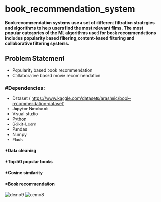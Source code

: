 # book_recommendation_system
#### Book recommendation systems use a set of different filtration strategies and algorithms to help users find the most relevant films. The most popular categories of the ML algorithms used for book recommendations includes popularity based filtering,content-based filtering and collaborative filtering systems. 
## Problem Statement
* Popularity based book recommendation
* Collaborative based movie recommendation
### #Dependencies:
* Dataset ( https://www.kaggle.com/datasets/arashnic/book-recommendation-dataset)
* Jupyter Notebook
* Visual studio
* Python
* Scikit-Learn
* Pandas
* Numpy
* Flask
#### *Data cleaning
#### *Top 50 popular books
#### *Cosine similarity
#### *Book recommendation
![demo9](https://user-images.githubusercontent.com/115715763/217303597-d63e242e-9182-4d6c-8730-e611967ec58e.png)
![demo8](https://user-images.githubusercontent.com/115715763/217303523-a1ee8e21-1b2e-4c98-bc46-cb6020324826.png)
